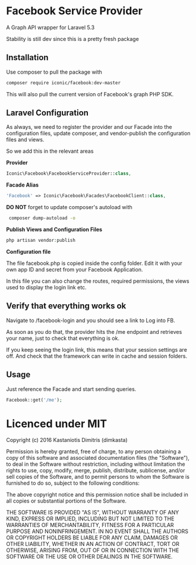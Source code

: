 # Facebook Service Provider
A Graph API wrapper for Laravel 5.3

Stability is still dev since this is a pretty fresh package

## Installation
Use composer to pull the package with

```Bash
composer require iconic/facebook:dev-master
```

This will also pull the current version of Facebook's graph PHP SDK.

## Laravel Configuration
As always, we need to register the provider and our Facade into 
the configuration files, update composer, and vendor-publish the configuration files and views.

So we add this in the relevant areas

**Provider**

```PHP
Iconic\Facebook\FacebookServiceProvider::class, 
```

**Facade Alias**

```PHP
'Facebook' => Iconic\Facebook\Facades\FacebookClient::class, 
```


**DO NOT** forget to update composer's autoload with

```Bash
 composer dump-autoload -o 
 ```

**Publish Views and Configuration Files**

```PHP
php artisan vendor:publish 
```

**Configuration file**

The file facebook.php is copied inside the config folder. 
Edit it with your own app ID and secret from your Facebook Application.
 
 In this file you can also change the routes, required permissions, the views used to display the login link etc.

 
 ## Verify that everything works ok
 
 Navigate to /facebook-login and you should see a link to Log into FB.
 
 As soon as you do that, the provider hits the /me endpoint and retrieves your name, just to 
 check that everything is ok. 
 
 If you keep seeing the login link, this means that your session settings are off. And check that the framework can write in cache and session folders.
 
 ## Usage
 
 Just reference the Facade and start sending queries.
 
 ```PHP
 Facebook::get('/me');
 ```
 
 # Licenced under MIT
 
 Copyright (c) 2016 Kastaniotis Dimitris (dimkasta)
 
 Permission is hereby granted, free of charge, to any person obtaining a copy of this software and associated documentation files (the "Software"), to deal in the Software without restriction, including without limitation the rights to use, copy, modify, merge, publish, distribute, sublicense, and/or sell copies of the Software, and to permit persons to whom the Software is furnished to do so, subject to the following conditions:
 
 The above copyright notice and this permission notice shall be included in all copies or substantial portions of the Software.
 
 THE SOFTWARE IS PROVIDED "AS IS", WITHOUT WARRANTY OF ANY KIND, EXPRESS OR IMPLIED, INCLUDING BUT NOT LIMITED TO THE WARRANTIES OF MERCHANTABILITY, FITNESS FOR A PARTICULAR PURPOSE AND NONINFRINGEMENT. IN NO EVENT SHALL THE AUTHORS OR COPYRIGHT HOLDERS BE LIABLE FOR ANY CLAIM, DAMAGES OR OTHER LIABILITY, WHETHER IN AN ACTION OF CONTRACT, TORT OR OTHERWISE, ARISING FROM, OUT OF OR IN CONNECTION WITH THE SOFTWARE OR THE USE OR OTHER DEALINGS IN THE SOFTWARE.
